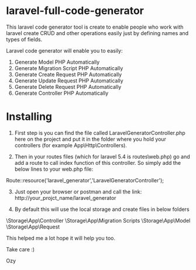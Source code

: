 # laravel-full-code-generator

This laravel code generator tool is create to enable people who work with laravel create CRUD and other operations easily just by defining names and types of fields. 

Laravel code generator will enable you to easily:

1. Generate Model PHP Automatically
2. Generate Migration Script PHP Automatically
3. Generate Create Request PHP Automatically
4. Generate Update Request PHP Automatically
5. Generate Delete Request PHP Automatically
6. Generate Controller PHP Automatically

# Installing

1. First step is you can find the file called LaravelGeneratorController.php here on the project and put it in the folder where you hold your controllers (for example App\Http\Controllers).

2. Then in your routes files (which for laravel 5.4 is routes\web.php) go and add a route to call index function of this controller. So simply add the below lines to your web.php file:

Route::resource('laravel_generator','LaravelGeneratorController');

3. Just open your browser or postman and call the link: http://your_projct_name/laravel_generator

4. By default this will use the local storage and create files in below folders

\Storage\App\Controller
\Storage\App\Migration Scripts
\Storage\App\Model
\Storage\App\Request

This helped me a lot hope it will help you too.

Take care :)

Ozy
